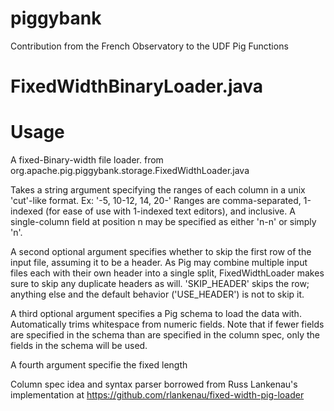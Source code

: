 piggybank
=========

Contribution from the French Observatory to the UDF Pig Functions

FixedWidthBinaryLoader.java
===========================

Usage
=====

 A fixed-Binary-width file loader. 
  from org.apache.pig.piggybank.storage.FixedWidthLoader.java
  
 Takes a string argument specifying the ranges of each column in a unix 'cut'-like format.
 Ex: '-5, 10-12, 14, 20-'
  Ranges are comma-separated, 1-indexed (for ease of use with 1-indexed text editors), and inclusive.
 A single-column field at position n may be specified as either 'n-n' or simply 'n'.

 A second optional argument specifies whether to skip the first row of the input file,
 assuming it to be a header. As Pig may combine multiple input files each with their own header
 into a single split, FixedWidthLoader makes sure to skip any duplicate headers as will.
 'SKIP_HEADER' skips the row; anything else and the default behavior ('USE_HEADER') is not to skip it.

 A third optional argument specifies a Pig schema to load the data with. Automatically
  trims whitespace from numeric fields. Note that if fewer fields are specified in the
 schema than are specified in the column spec, only the fields in the schema will
 be used.
 
 A fourth argument specifie the fixed length


 Column spec idea and syntax parser borrowed from Russ Lankenau's implementation
  at https://github.com/rlankenau/fixed-width-pig-loader 
